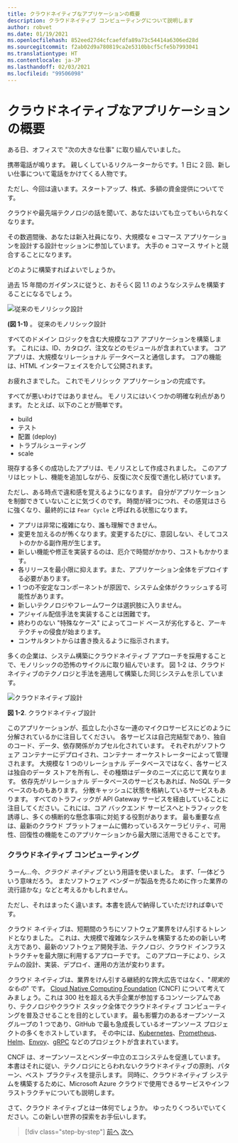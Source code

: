 ```yaml
---
title: クラウドネイティブなアプリケーションの概要
description: クラウドネイティブ コンピューティングについて説明します
author: robvet
ms.date: 01/19/2021
ms.openlocfilehash: 852eed27d4cfcaefdfa89a73c54414a6306ed28d
ms.sourcegitcommit: f2ab02d9a780819ca2e5310bbcf5cfe5b7993041
ms.translationtype: HT
ms.contentlocale: ja-JP
ms.lasthandoff: 02/03/2021
ms.locfileid: "99506098"
---
```

# <a name="introduction-to-cloud-native-applications"></a>クラウドネイティブなアプリケーションの概要

ある日、オフィスで "次の大きな仕事" に取り組んでいました。

携帯電話が鳴ります。 親しくしているリクルーターからです。1 日に 2 回、新しい仕事について電話をかけてくる人物です。

ただし、今回は違います。スタートアップ、株式、多額の資金提供についてです。

クラウドや最先端テクノロジの話を聞いて、あなたはいても立ってもいられなくなります。

その数週間後、あなたは新入社員になり、大規模な e コマース アプリケーションを設計する設計セッションに参加しています。 大手の e コマース サイトと競合することになります。

どのように構築すればよいでしょうか。

過去 15 年間のガイダンスに従うと、おそらく図 1.1 のようなシステムを構築することになるでしょう。

![従来のモノリシック設計](./media/monolithic-design.png)

**(図 1-1)** 。 従来のモノリシック設計

すべてのドメイン ロジックを含む大規模なコア アプリケーションを構築します。 これには、ID、カタログ、注文などのモジュールが含まれています。 コア アプリは、大規模なリレーショナル データベースと通信します。 コアの機能は、HTML インターフェイスを介して公開されます。

お疲れさまでした。  これでモノリシック アプリケーションの完成です。

すべてが悪いわけではありません。 モノリスにはいくつかの明確な利点があります。 たとえば、以下のことが簡単です。

- build
- テスト
- 配置 (deploy)
- トラブルシューティング
- scale

現存する多くの成功したアプリは、モノリスとして作成されました。 このアプリはヒットし、機能を追加しながら、反復に次ぐ反復で進化し続けています。

ただし、ある時点で違和感を覚えるようになります。 自分がアプリケーションを制御できていないことに気づくのです。 時間が経つにつれ、その感覚はさらに強くなり、最終的には `Fear Cycle` と呼ばれる状態になります。

- アプリは非常に複雑になり、誰も理解できません。
- 変更を加えるのが怖くなります。変更するたびに、意図しない、そしてコストのかかる副作用が生じます。
- 新しい機能や修正を実装するのは、厄介で時間がかかり、コストもかかります。
- 各リリースを最小限に抑えます。また、アプリケーション全体をデプロイする必要があります。
- 1 つの不安定なコンポーネントが原因で、システム全体がクラッシュする可能性があります。
- 新しいテクノロジやフレームワークは選択肢に入りません。
- アジャイル配信手法を実装することは困難です。
- 終わりのない "特殊なケース" によってコード ベースが劣化すると、アーキテクチャの侵食が始まります。
- コンサルタントからは書き換えるように指示されます。

多くの企業は、システム構築にクラウドネイティブ アプローチを採用することで、モノリシックの恐怖のサイクルに取り組んでいます。 図 1-2 は、クラウドネイティブのテクノロジと手法を適用して構築した同じシステムを示しています。

![クラウドネイティブ設計](./media/cloud-native-design.png)

**図 1-2**. クラウドネイティブ設計

このアプリケーションが、孤立した小さな一連のマイクロサービスにどのように分解されているかに注目してください。 各サービスは自己完結型であり、独自のコード、データ、依存関係がカプセル化されています。 それぞれがソフトウェア コンテナーにデプロイされ、コンテナー オーケストレーターによって管理されます。 大規模な 1 つのリレーショナル データベースではなく、各サービスは独自のデータ ストアを所有し、その種類はデータのニーズに応じて異なります。 依存先がリレーショナル データベースのサービスもあれば、NoSQL データベースのものもあります。 分散キャッシュに状態を格納しているサービスもあります。 すべてのトラフィックが API Gateway サービスを経由していることに注目してください。これには、コア バックエンド サービスへとトラフィックを誘導し、多くの横断的な懸念事項に対処する役割があります。 最も重要な点は、最新のクラウド プラットフォームに備わっているスケーラビリティ、可用性、回復性の機能をこのアプリケーションから最大限に活用できることです。

### <a name="cloud-native-computing"></a>クラウドネイティブ コンピューティング

うーん...今、_クラウド ネイティブ_ という用語を使いました。 まず、「一体どういう意味だろう。 またソフトウェア ベンダーが製品を売るために作った業界の流行語かな」などと考えるかもしれません。

ただし、それはまったく違います。本書を読んで納得していただければ幸いです。

クラウド ネイティブは、短期間のうちにソフトウェア業界をけん引するトレンドとなりました。 これは、大規模で複雑なシステムを構築するための新しい考え方であり、最新のソフトウェア開発手法、テクノロジ、クラウド インフラストラクチャを最大限に利用するアプローチです。 このアプローチにより、システムの設計、実装、デプロイ、運用の方法が変わります。

クラウド ネイティブは、業界をけん引する継続的な誇大広告ではなく、"_現実的なもの_" です。 [Cloud Native Computing Foundation](https://www.cncf.io/) (CNCF) について考えてみましょう。これは 300 社を超える大手企業が参加するコンソーシアムであり、テクノロジやクラウド スタック全体でクラウドネイティブ コンピューティングを普及させることを目的としています。 最も影響力のあるオープンソース グループの 1 つであり、GitHub で最も急成長しているオープンソース プロジェクトの多くをホストしています。 その中には、[Kubernetes](https://kubernetes.io/)、[Prometheus](https://prometheus.io/)、[Helm](https://helm.sh/)、[Envoy](https://www.envoyproxy.io/)、[gRPC](https://grpc.io/) などのプロジェクトが含まれています。

CNCF は、オープンソースとベンダー中立のエコシステムを促進しています。 本書はそれに従い、テクノロジにとらわれないクラウドネイティブの原則、パターン、ベスト プラクティスを提示します。 同時に、クラウドネイティブ システムを構築するために、Microsoft Azure クラウドで使用できるサービスやインフラストラクチャについても説明します。

さて、クラウド ネイティブとは一体何でしょうか。 ゆったりくつろいでいてください。この新しい世界の探索をお手伝いします。

>[!div class="step-by-step"]
>[前へ](index.md)
>[次へ](definition.md)
